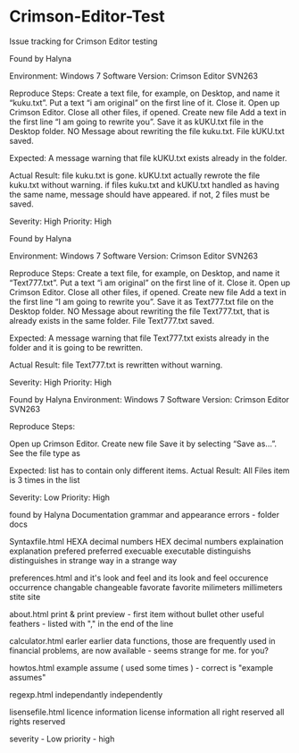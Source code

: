 Crimson-Editor-Test
===================

Issue tracking for Crimson Editor testing

Found by Halyna

Environment:
Windows 7 
Software Version:
Crimson Editor SVN263


Reproduce Steps:
Create a text file, for example, on Desktop, and name it “kuku.txt”. Put a text “i am original” on the first line of it. Close it.
Open up Crimson Editor.
Close all other files, if opened.
Create new file
Add a text in the first line “I am going to rewrite you”.
Save it as kUKU.txt file in the Desktop folder.
NO Message about rewriting the file kuku.txt.
File kUKU.txt saved.


Expected:
A message warning that  file kUKU.txt exists already in the folder.

Actual Result:
file kuku.txt is gone. kUKU.txt actually rewrote the file kuku.txt  without warning.
if  files kuku.txt and kUKU.txt handled as having the same name, message should have appeared. if not, 2 files must be saved.

Severity: High
Priority: High

Found by Halyna

Environment:
Windows 7 
Software Version:
Crimson Editor SVN263


Reproduce Steps:
Create a text file, for example, on Desktop, and name it “Text777.txt”. Put a text “i am original” on the first line of it. Close it.
Open up Crimson Editor.
Close all other files, if opened.
Create new file
Add a text in the first line “I am going to rewrite you”.
Save it as Text777.txt file on the Desktop folder.
NO Message about rewriting the file Text777.txt, that is already exists in the same folder.
File Text777.txt saved.


Expected:
A message warning that  file Text777.txt exists already in the folder and it is going to be rewritten.

Actual Result:
file Text777.txt is rewritten without warning.


Severity: High
Priority: High


Found by Halyna
Environment:
Windows 7 
Software Version:
Crimson Editor SVN263


Reproduce Steps:

Open up Crimson Editor.
Create new file
Save it by selecting “Save as...”.
See the file type as 

Expected:
list has to contain only different items.
Actual Result:
All Files item is 3 times in the list


Severity: Low
Priority: High


found by Halyna
Documentation grammar and appearance errors - folder docs

Syntaxfile.html
HEXA decimal numbers      HEX decimal numbers
explaination              explanation
prefered                  preferred
execuable                 executable
distinguishs              distinguishes
in strange way            in a strange way

preferences.html
and it's look and feel    and its look and feel
occurence                 occurrence
changable                 changeable
favorate                  favorite
milimeters                millimeters
stite                     site

about.html
print & print preview    - first item without bullet
other useful feathers - listed with "," in the end of the line

calculator.html
earler                    earlier
data functions, those are frequently used in financial problems, are now available  - seems strange for me. for you?


howtos.html
example assume ( used some times )  -  correct is "example assumes"

regexp.html
independantly             independently

lisensefile.html
licence information       license information
all right reserved        all rights reserved

severity - Low
priority - high




